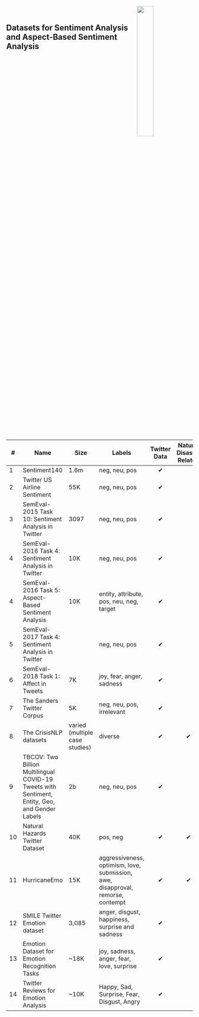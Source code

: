 <img src="https://upload.wikimedia.org/wikipedia/en/7/78/DB-database-icon.png" align="right" width="30%">

<br> 

## Datasets for Sentiment Analysis and Aspect-Based Sentiment Analysis

<br>

<br>


| # | Name | Size | Labels | Twitter Data | Natural Disaster Related | Link |
|---|------|------|----------|:--------------:|:-----:|-----|
| 1 | Sentiment140| 1.6m| neg, neu, pos| ✔ |  | [link](https://www.kaggle.com/datasets/kazanova/sentiment140) |
| 2 | Twitter US Airline Sentiment| 55K |neg, neu, pos | ✔ | | [link](https://raw.githubusercontent.com/ashutoshmakone/Twitter-US-Airline-Sentiment-classification/main/Dataset/Tweets.csv) |
| 3 | SemEval-2015 Task 10: Sentiment Analysis in Twitter|3097 | neg, neu, pos | ✔ | | [link](https://alt.qcri.org/semeval2015/task10/index.php?id=data-and-tools)|
| 4 | SemEval-2016 Task 4: Sentiment Analysis in Twitter| 10K| neg, neu, pos| ✔ | |[link](https://alt.qcri.org/semeval2016/task4/index.php?id=data-and-tools) |
| 4 | SemEval-2016 Task 5: Aspect-Based Sentiment Analysis| 10K| entity, attribute, pos, neu, neg, target | ✔ | |[link](https://alt.qcri.org/semeval2016/task4/index.php?id=data-and-tools) |
| 5 |SemEval-2017 Task 4: Sentiment Analysis in Twitter| |neg, neu, pos | ✔ | |[link](https://alt.qcri.org/semeval2017/task4/index.php?id=data-and-tools)|
| 6 | SemEval-2018 Task 1: Affect in Tweets|7K | joy, fear, anger, sadness | ✔| |[link](https://competitions.codalab.org/competitions/17751#learn_the_details-datasets)|
| 7 | The Sanders Twitter Corpus| 5K|neg, neu, pos, irrelevant |✔ | | [link](https://github.com/zfz/twitter_corpus) |
| 8 | The CrisisNLP datasets | varied (multiple case studies) | diverse | ✔ | ✔ | [link](https://crisisnlp.qcri.org/) |
| 9 | TBCOV: Two Billion Multilingual COVID-19 Tweets with Sentiment, Entity, Geo, and Gender Labels | 2b| neg, neu, pos| ✔ | |[link](https://crisisnlp.qcri.org/tbcov) |
| 10 | Natural Hazards Twitter Dataset | 40K | pos, neg | ✔ | ✔ |[link](https://github.com/Dong-UTIL/Natural-Hazards-Twitter-Dataset) |
| 11 | HurricaneEmo | 15K | aggressiveness, optimism, love, submission, awe, disapproval, remorse, contempt |✔ |✔|[link](https://github.com/shreydesai/hurricane) |
| 12 | SMILE Twitter Emotion dataset|3,085 |anger, disgust, happiness, surprise and sadness | ✔ | | [link](https://www.kaggle.com/datasets/ashkhagan/smile-twitter-emotion-dataset?resource=download) |
| 13 |Emotion Dataset for Emotion Recognition Tasks | ~18K | joy, sadness, anger, fear, love, surprise|✔| | [link](https://github.com/dair-ai/emotion_dataset) |
|14 |Twitter Reviews for Emotion Analysis|~10K|Happy, Sad, Surprise, Fear, Disgust, Angry|✔||[link](https://www.kaggle.com/datasets/shainy/twitter-reviews-for-emotion-analysis?select=data.csv)|
